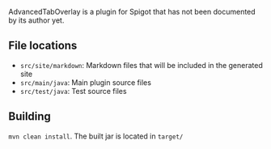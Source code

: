 AdvancedTabOverlay is a plugin for Spigot that has not been documented by its author yet.

File locations
--------------
- `src/site/markdown`: Markdown files that will be included in the generated site
- `src/main/java`: Main plugin source files
- `src/test/java`: Test source files

Building
--------
`mvn clean install`. The built jar is located in `target/`
